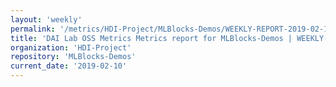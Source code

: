 ```yaml
---
layout: 'weekly'
permalink: '/metrics/HDI-Project/MLBlocks-Demos/WEEKLY-REPORT-2019-02-10'
title: 'DAI Lab OSS Metrics Metrics report for MLBlocks-Demos | WEEKLY-REPORT-2019-02-10'
organization: 'HDI-Project'
repository: 'MLBlocks-Demos'
current_date: '2019-02-10'
---
```

